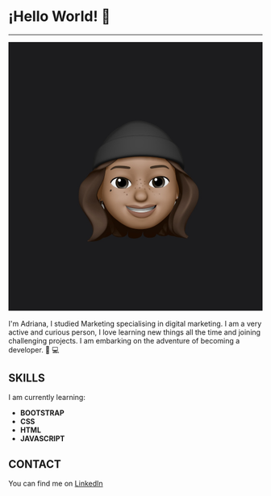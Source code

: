 # ¡Hello World! 👋 
***

![img emoji](/asset/IMG_9880.jpg)

I'm Adriana, I studied Marketing specialising in digital marketing. I am a very active and curious person, I love learning new things all the time and joining challenging projects. I am embarking on the adventure of becoming a developer. 🚀 💻

## SKILLS

I am currently learning:
* **BOOTSTRAP**
* **CSS**
* **HTML**
* **JAVASCRIPT**

## CONTACT

You can find me on [LinkedIn](https://www.linkedin.com/in/adriana-chiquito-proa%C3%B1o-064a6011b/)


